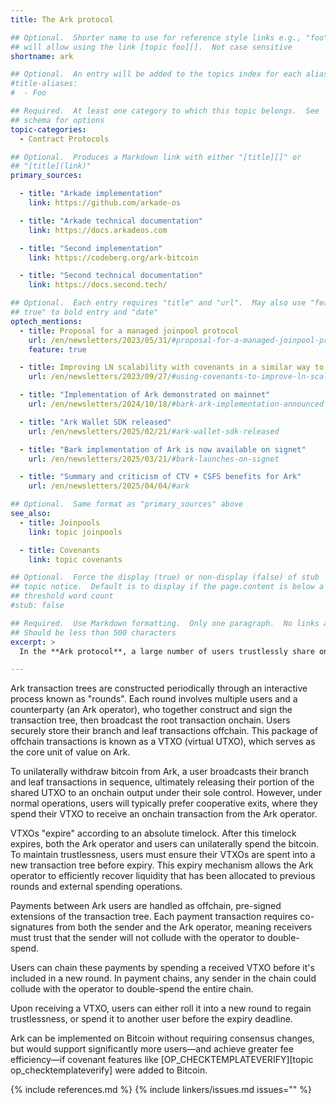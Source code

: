 ```yaml
---
title: The Ark protocol

## Optional.  Shorter name to use for reference style links e.g., "foo"
## will allow using the link [topic foo][].  Not case sensitive
shortname: ark

## Optional.  An entry will be added to the topics index for each alias
#title-aliases:
#  - Foo

## Required.  At least one category to which this topic belongs.  See
## schema for options
topic-categories:
  - Contract Protocols

## Optional.  Produces a Markdown link with either "[title][]" or
## "[title](link)"
primary_sources:

  - title: "Arkade implementation"
    link: https://github.com/arkade-os

  - title: "Arkade technical documentation"
    link: https://docs.arkadeos.com

  - title: "Second implementation"
    link: https://codeberg.org/ark-bitcoin

  - title: "Second technical documentation"
    link: https://docs.second.tech/

## Optional.  Each entry requires "title" and "url".  May also use "feature:
## true" to bold entry and "date"
optech_mentions:
  - title: Proposal for a managed joinpool protocol
    url: /en/newsletters/2023/05/31/#proposal-for-a-managed-joinpool-protocol
    feature: true

  - title: Improving LN scalability with covenants in a similar way to Ark
    url: /en/newsletters/2023/09/27/#using-covenants-to-improve-ln-scalability

  - title: "Implementation of Ark demonstrated on mainnet"
    url: /en/newsletters/2024/10/18/#bark-ark-implementation-announced

  - title: "Ark Wallet SDK released"
    url: /en/newsletters/2025/02/21/#ark-wallet-sdk-released

  - title: "Bark implementation of Ark is now available on signet"
    url: /en/newsletters/2025/03/21/#bark-launches-on-signet

  - title: "Summary and criticism of CTV + CSFS benefits for Ark"
    url: /en/newsletters/2025/04/04/#ark

## Optional.  Same format as "primary_sources" above
see_also:
  - title: Joinpools
    link: topic joinpools

  - title: Covenants
    link: topic covenants

## Optional.  Force the display (true) or non-display (false) of stub
## topic notice.  Default is to display if the page.content is below a
## threshold word count
#stub: false

## Required.  Use Markdown formatting.  Only one paragraph.  No links allowed.
## Should be less than 500 characters
excerpt: >
  In the **Ark protocol**, a large number of users trustlessly share onchain UTXOs using trees of pre-signed, offchain transactions. By sharing UTXOs and transacting offchain, Ark users can spread the cost of onchain fees across multiple participants, minimizing individual transaction costs while maintaining self-custody of their bitcoin.

---
```

Ark transaction trees are constructed periodically through an interactive process known as "rounds". Each round involves multiple users and a counterparty (an Ark operator), who together construct and sign the transaction tree, then broadcast the root transaction onchain. Users securely store their branch and leaf transactions offchain. This package of offchain transactions is known as a VTXO (virtual UTXO), which serves as the core unit of value on Ark.

To unilaterally withdraw bitcoin from Ark, a user broadcasts their branch and leaf transactions in sequence, ultimately releasing their portion of the shared UTXO to an onchain output under their sole control. However, under normal operations, users will typically prefer cooperative exits, where they spend their VTXO to receive an onchain transaction from the Ark operator.

VTXOs "expire" according to an absolute timelock. After this timelock expires, both the Ark operator and users can unilaterally spend the bitcoin. To maintain trustlessness, users must ensure their VTXOs are spent into a new transaction tree before expiry. This expiry mechanism allows the Ark operator to efficiently recover liquidity that has been allocated to previous rounds and external spending operations.

Payments between Ark users are handled as offchain, pre-signed extensions of the transaction tree. Each payment transaction requires co-signatures from both the sender and the Ark operator, meaning receivers must trust that the sender will not collude with the operator to double-spend. 

Users can chain these payments by spending a received VTXO before it's included in a new round. In payment chains, any sender in the chain could collude with the operator to double-spend the entire chain.

Upon receiving a VTXO, users can either roll it into a new round to regain trustlessness, or spend it to another user before the expiry deadline.

Ark can be implemented on Bitcoin without requiring consensus changes, but would support significantly more users—and achieve greater fee efficiency—if covenant features like [OP_CHECKTEMPLATEVERIFY][topic op_checktemplateverify] were added to Bitcoin.

{% include references.md %}
{% include linkers/issues.md issues="" %}
